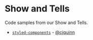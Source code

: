 # Show and Tells

Code samples from our Show and Tells.

* [`styled-components`](styled-components) - [@cjquinn](https://github.com/cjquinn)